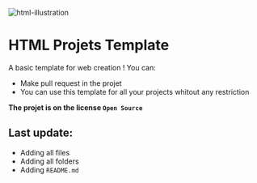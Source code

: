 ![html-illustration](https://user-images.githubusercontent.com/68553121/203548273-8210c3bc-843a-4ca9-8307-be718b263063.png)

# HTML Projets Template
A basic template for web creation !
You can:
- Make pull request in the projet
- You can use this template for all your projects whitout any restriction

**The projet is on the license `Open Source`**

## Last update:
 - Adding all files
 - Adding all folders
 - Adding `README.md`
